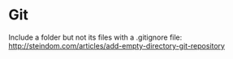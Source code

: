 # Git

Include a folder but not its files with a .gitignore file: http://steindom.com/articles/add-empty-directory-git-repository